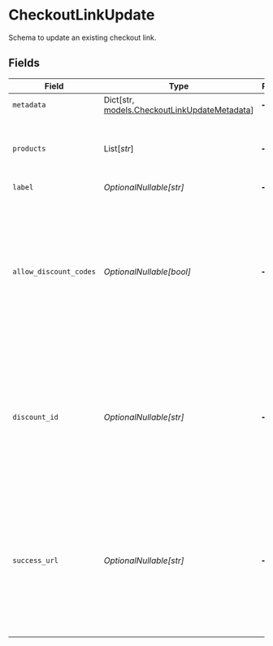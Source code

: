 # CheckoutLinkUpdate

Schema to update an existing checkout link.


## Fields

| Field                                                                                                                                                                      | Type                                                                                                                                                                       | Required                                                                                                                                                                   | Description                                                                                                                                                                |
| -------------------------------------------------------------------------------------------------------------------------------------------------------------------------- | -------------------------------------------------------------------------------------------------------------------------------------------------------------------------- | -------------------------------------------------------------------------------------------------------------------------------------------------------------------------- | -------------------------------------------------------------------------------------------------------------------------------------------------------------------------- |
| `metadata`                                                                                                                                                                 | Dict[str, [models.CheckoutLinkUpdateMetadata](../models/checkoutlinkupdatemetadata.md)]                                                                                    | :heavy_minus_sign:                                                                                                                                                         | N/A                                                                                                                                                                        |
| `products`                                                                                                                                                                 | List[*str*]                                                                                                                                                                | :heavy_minus_sign:                                                                                                                                                         | List of products that will be available to select at checkout.                                                                                                             |
| `label`                                                                                                                                                                    | *OptionalNullable[str]*                                                                                                                                                    | :heavy_minus_sign:                                                                                                                                                         | N/A                                                                                                                                                                        |
| `allow_discount_codes`                                                                                                                                                     | *OptionalNullable[bool]*                                                                                                                                                   | :heavy_minus_sign:                                                                                                                                                         | Whether to allow the customer to apply discount codes. If you apply a discount through `discount_id`, it'll still be applied, but the customer won't be able to change it. |
| `discount_id`                                                                                                                                                              | *OptionalNullable[str]*                                                                                                                                                    | :heavy_minus_sign:                                                                                                                                                         | ID of the discount to apply to the checkout. If the discount is not applicable anymore when opening the checkout link, it'll be ignored.                                   |
| `success_url`                                                                                                                                                              | *OptionalNullable[str]*                                                                                                                                                    | :heavy_minus_sign:                                                                                                                                                         | URL where the customer will be redirected after a successful payment.You can add the `checkout_id={CHECKOUT_ID}` query parameter to retrieve the checkout session id.      |